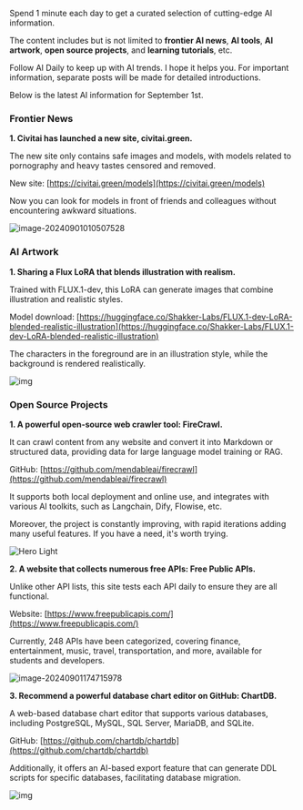 
Spend 1 minute each day to get a curated selection of cutting-edge AI information.

The content includes but is not limited to **frontier AI news**, **AI tools**, **AI artwork**, **open source projects**, and **learning tutorials**, etc.

Follow AI Daily to keep up with AI trends. I hope it helps you. For important information, separate posts will be made for detailed introductions.

Below is the latest AI information for September 1st.

### Frontier News

**1. Civitai has launched a new site, civitai.green.**

The new site only contains safe images and models, with models related to pornography and heavy tastes censored and removed.

New site: [https://civitai.green/models](https://civitai.green/models)

Now you can look for models in front of friends and colleagues without encountering awkward situations.

![image-20240901010507528](https://cdn.jsdelivr.net/gh/freelander/oss@master/baodian/2024-09-01/image-20240901010507528.png)

### AI Artwork

**1. Sharing a Flux LoRA that blends illustration with realism.**

Trained with FLUX.1-dev, this LoRA can generate images that combine illustration and realistic styles.

Model download: [https://huggingface.co/Shakker-Labs/FLUX.1-dev-LoRA-blended-realistic-illustration](https://huggingface.co/Shakker-Labs/FLUX.1-dev-LoRA-blended-realistic-illustration)

The characters in the foreground are in an illustration style, while the background is rendered realistically.

![img](https://cdn.jsdelivr.net/gh/freelander/oss@master/baodian/2024-09-01/c7441389f08c86154fa19a7e009a944dc457df90e76284a63f7b1e048a6917cb.png)

### Open Source Projects

**1. A powerful open-source web crawler tool: FireCrawl.**

It can crawl content from any website and convert it into Markdown or structured data, providing data for large language model training or RAG.

GitHub: [https://github.com/mendableai/firecrawl](https://github.com/mendableai/firecrawl)

It supports both local deployment and online use, and integrates with various AI toolkits, such as Langchain, Dify, Flowise, etc.

Moreover, the project is constantly improving, with rapid iterations adding many useful features. If you have a need, it's worth trying.

![Hero Light](https://cdn.jsdelivr.net/gh/freelander/oss@master/ai-daily/2024-09-01/hero.png)

**2. A website that collects numerous free APIs: Free Public APIs.**

Unlike other API lists, this site tests each API daily to ensure they are all functional.

Website: [https://www.freepublicapis.com/](https://www.freepublicapis.com/)

Currently, 248 APIs have been categorized, covering finance, entertainment, music, travel, transportation, and more, available for students and developers.

![image-20240901174715978](https://cdn.jsdelivr.net/gh/freelander/oss@master/ai-daily/2024-09-01/image-20240901174715978.png)

**3. Recommend a powerful database chart editor on GitHub: ChartDB.**

A web-based database chart editor that supports various databases, including PostgreSQL, MySQL, SQL Server, MariaDB, and SQLite.

GitHub: [https://github.com/chartdb/chartdb](https://github.com/chartdb/chartdb)

Additionally, it offers an AI-based export feature that can generate DDL scripts for specific databases, facilitating database migration.

![img](https://cdn.jsdelivr.net/gh/freelander/oss@master/ai-daily/2024-09-01/ChartDB.png)